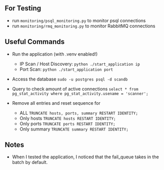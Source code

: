 

## For Testing
- run `monitoring/psql_monitoring.py` to monitor psql connections
- run `monitoring/rmq_monitoring.py` to monitor RabbitMQ connections


## Useful Commands

- Run the application (with .venv enabled!)
    - IP Scan / Host Discovery: `python ./start_application ip`
    - Port Scan: `python ./start_application port`

- Access the database
`sudo -u postgres psql -d scandb`

- Query to check amount of active connections
`select * from pg_stat_activity where pg_stat_activity.usename = 'scanner';`

- Remove all entries and reset sequence for
    - ALL `TRUNCATE hosts, ports, summary RESTART IDENTITY;`
    - Only hosts `TRUNCATE hosts RESTART IDENTITY;`
    - Only ports `TRUNCATE ports RESTART IDENTITY;`
    - Only summary `TRUNCATE summary RESTART IDENTITY;`


## Notes
- When I tested the application, I noticed that the fail_queue takes in the batch by default. 